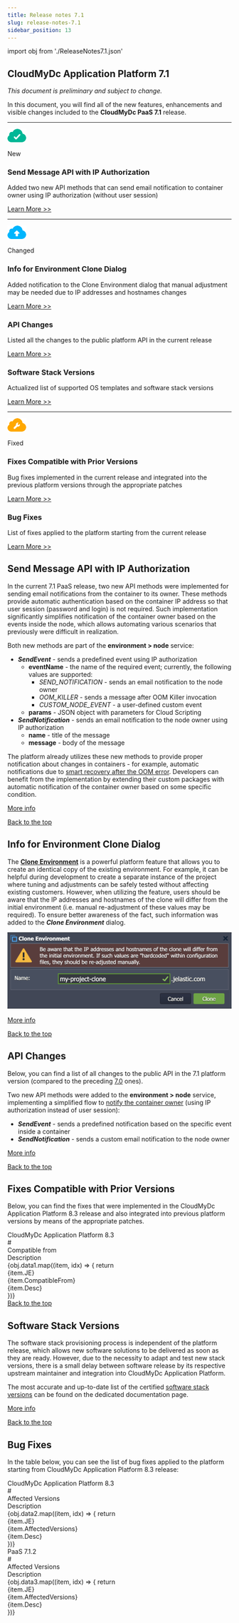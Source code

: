 ```yaml
---
title: Release notes 7.1
slug: release-notes-7.1
sidebar_position: 13
---
```


import obj from './ReleaseNotes7.1.json'

## CloudMyDc Application Platform 7.1

_This document is preliminary and subject to change._

In this document, you will find all of the new features, enhancements and visible changes included to the **CloudMyDc PaaS 7.1** release.

<hr/>
<div style={{
        display: 'flex',
        padding: '10px 0 10px 0',
    }}>
    <div style={{
        width: '20%',
        display: 'flex',
        flexDirection: 'column',
        alignItems: 'center',
        padding: '20px',
        justifyContent: 'flex-start',
    }}>

![Locale Dropdown](./img/ReleaseNotes8.3/download.png)

New

</div>
    <div>
        <div style={{
            background: '#e4ffee',
            padding: '20px',
            margin: '10px 0',
        }}>
            <h3 style={{
                fontSize: '23px',
                fontWeight: '500',
        }}>Send Message API with IP Authorization</h3>
            <p>Added two new API methods that can send email notification to container owner using IP authorization (without user session)</p>
            <div style={{
            display: 'flex',
            flexDirection: 'row-reverse',
        }}>
                <a href="http://localhost:3000/docs/platform-overview/release-notes/release-notes-7.1#send-message-api-with-ip-authorization">
                    Learn More >>
                </a>
            </div>
        </div>
    </div>

</div>

<hr/>

<div style={{
        display: 'flex',
        padding: '10px 0 10px 0',
    }}>
    <div style={{
        width: '20%',
        display: 'flex',
        flexDirection: 'column',
        alignItems: 'center',
        padding: '20px',
        justifyContent: 'flex-start',
    }}>

![Locale Dropdown](./img/ReleaseNotes8.3.2/download.png)

Changed

</div>
    <div>
        <div style={{
            background: '#def6ff',
            padding: '20px',
            margin: '10px 0',
        }}>
            <h3 style={{
                fontSize: '23px',
                fontWeight: '500',
        }}>Info for Environment Clone Dialog</h3>
            <p>Added notification to the Clone Environment dialog that manual adjustment may be needed due to IP addresses and hostnames changes</p>
            <div style={{
            display: 'flex',
            flexDirection: 'row-reverse',
        }}>
                <a href="http://localhost:3000/docs/platform-overview/release-notes/release-notes-7.1#info-for-environment-clone-dialog">
                    Learn More >>
                </a>
            </div>
        </div>
        <div style={{
            background: '#def6ff',
            padding: '20px',
            margin: '10px 0',
        }}>
            <h3 style={{
                fontSize: '23px',
                fontWeight: '500',
        }}>API Changes</h3>
            <p>Listed all the changes to the public platform API in the current release</p>
            <div style={{
            display: 'flex',
            flexDirection: 'row-reverse',
        }}>
                <a href="http://localhost:3000/docs/platform-overview/release-notes/release-notes-7.1#api-changes">
                    Learn More >>
                </a>
            </div>
        </div>
        <div style={{
            background: '#def6ff',
            padding: '20px',
            margin: '10px 0',
        }}>
            <h3 style={{
                fontSize: '23px',
                fontWeight: '500',
        }}>Software Stack Versions</h3>
            <p>Actualized list of supported OS templates and software stack versions</p>
            <div style={{
            display: 'flex',
            flexDirection: 'row-reverse',
        }}>
                <a href="http://localhost:3000/docs/platform-overview/release-notes/release-notes-7.1#software-stack-versions">
                    Learn More >>
                </a>
            </div>
        </div>
    </div>

</div>

<hr/>

<div style={{
        display: 'flex',
        padding: '10px 0 10px 0',
    }}>
    <div style={{
        width: '20%',
        display: 'flex',
        flexDirection: 'column',
        alignItems: 'center',
        padding: '20px',
        justifyContent: 'flex-start',
    }}>

![Locale Dropdown](<./img/ReleaseNotes8.3.2/download%20(1).png>)

Fixed

</div>
    <div>
        <div style={{
            background: '#fef6e6',
            padding: '20px',
            margin: '10px 0',
        }}>
            <h3 style={{
                fontSize: '23px',
                fontWeight: '500',
        }}>Fixes Compatible with Prior Versions</h3>
            <p>Bug fixes implemented in the current release and integrated into the previous platform versions through the appropriate patches</p>
            <div style={{
            display: 'flex',
            flexDirection: 'row-reverse',
        }}>
                <a href="http://localhost:3000/docs/platform-overview/release-notes/release-notes-7.1#fixes-compatible-with-prior-versions">
                    Learn More >>
                </a>
            </div>
        </div>
        <div style={{
            background: '#fef6e6',
            padding: '20px',
            margin: '10px 0',
        }}>
            <h3 style={{
                fontSize: '23px',
                fontWeight: '500',
        }}>Bug Fixes</h3>
            <p>List of fixes applied to the platform starting from the current release</p>
            <div style={{
            display: 'flex',
            flexDirection: 'row-reverse',
        }}>
                <a href="http://localhost:3000/docs/platform-overview/release-notes/release-notes-7.1#bug-fixes">
                    Learn More >>
                </a>
            </div>
        </div>
    </div>

</div>

## Send Message API with IP Authorization

In the current 7.1 PaaS release, two new API methods were implemented for sending email notifications from the container to its owner. These methods provide automatic authentication based on the container IP address so that user session (password and login) is not required. Such implementation significantly simplifies notification of the container owner based on the events inside the node, which allows automating various scenarios that previously were difficult in realization.

Both new methods are part of the **environment > node** service:

- **_SendEvent_** - sends a predefined event using IP authorization
  - **eventName** - the name of the required event; currently, the following values are supported:
    - _SEND_NOTIFICATION_ - sends an email notification to the node owner
    - _OOM_KILLER_ - sends a message after OOM Killer invocation
    - _CUSTOM_NODE_EVENT_ - a user-defined custom event
  - **params** - JSON object with parameters for Cloud Scripting
- **_SendNotification_** - sends an email notification to the node owner using IP authorization
  - **name** - title of the message
  - **message** - body of the message

The platform already utilizes these new methods to provide proper notification about changes in containers - for example, automatic notifications due to [smart recovery after the OOM error](http://localhost:3000/docs/application-setting/smart-auto-configuration/auto-configuration-overview). Developers can benefit from the implementation by extending their custom packages with automatic notification of the container owner based on some specific condition.

[More info](https://cloudmydc.com/)

<div style={{
        display: 'flex',
        flexDirection: 'row-reverse',
        padding: '10px 0',
    }}>
    <a href="http://localhost:3000/docs/platform-overview/release-notes/release-notes-8.3#CloudMyDc-application-platform-83">
        Back to the top
    </a>
</div>

## Info for Environment Clone Dialog

The **[Clone Environment](/docs/environment-management/cloning-environment)** is a powerful platform feature that allows you to create an identical copy of the existing environment. For example, it can be helpful during development to create a separate instance of the project where tuning and adjustments can be safely tested without affecting existing customers. However, when utilizing the feature, users should be aware that the IP addresses and hostnames of the clone will differ from the initial environment (i.e. manual re-adjustment of these values may be required). To ensure better awareness of the fact, such information was added to the **_Clone Environment_** dialog.

<div style={{
    display:'flex',
    justifyContent: 'center',
    margin: '0 0 1rem 0'
}}>

![Locale Dropdown](./img/ReleaseNotes7.1/01-clone-environment-dialog.png)

</div>

[More info](/docs/environment-management/cloning-environment)

<div style={{
        display: 'flex',
        flexDirection: 'row-reverse',
        padding: '10px 0',
    }}>
    <a href="http://localhost:3000/docs/platform-overview/release-notes/release-notes-8.3#CloudMyDc-application-platform-83">
        Back to the top
    </a>
</div>

## API Changes

Below, you can find a list of all changes to the public API in the 7.1 platform version (compared to the preceding [7.0](http://localhost:3000/docs/platform-overview/release-notes/release-notes-7.0#api-changes) ones).

Two new API methods were added to the **environment > node** service, implementing a simplified flow to [notify the container owner](http://localhost:3000/docs/platform-overview/release-notes/release-notes-7.1#send-message-api-with-ip-authorization) (using IP authorization instead of user session):

- **_SendEvent_** - sends a predefined notification based on the specific event inside a container
- **_SendNotification_** - sends a custom email notification to the node owner

[More info](https://cloudmydc.com/)

<div style={{
        display: 'flex',
        flexDirection: 'row-reverse',
        padding: '10px 0',
    }}>
    <a href="http://localhost:3000/docs/platform-overview/release-notes/release-notes-8.3#CloudMyDc-application-platform-83">
        Back to the top
    </a>
</div>

## Fixes Compatible with Prior Versions

Below, you can find the fixes that were implemented in the CloudMyDc Application Platform 8.3 release and also integrated into previous platform versions by means of the appropriate patches.

<div style={{
        width: '100%',
        margin: '0 0 5rem 0',
        borderRadius: '7px',
        overflow: 'hidden',
    }} >
    <div style={{
        width: '100%',
        padding: '20px',
        height: '70px',
        border: '1px solid var(--ifm-toc-border-color)',
        display: 'flex', 
        alignItems: 'center', 
        justifyContent: 'center',
        fontWeight: '400',
        fontSize: '25px',
        color: 'var(--table-color-primary)',
        background: 'var(--table-bg-primary-t3)'
    }}>
        CloudMyDc Application Platform 8.3
    </div>
    <div>
        <div style={{
            width: '100%',
            height: 'auto',
            border: '1px solid var(--ifm-toc-border-color)',
            display: 'grid', 
            fontWeight: '500',
            color: 'var(--table-color-primary)',
            background: 'var(--table-bg-primary-t2)', 
            gridTemplateColumns: '0.8fr 1fr 2fr',
            overflow: 'hidden',
        }}>
            <div style={{
                display: 'flex', 
                alignItems: 'center', 
                justifyContent: 'center',
                padding: '20px',
                wordBreak: 'break-all',
                borderRight: '1px solid var(--ifm-toc-border-color)',
            }}>
                #
            </div>
            <div style={{
                display: 'flex', 
                alignItems: 'center', 
                justifyContent: 'center',
                padding: '20px',
                borderRight: '1px solid var(--ifm-toc-border-color)',
                wordBreak: 'break-all'
            }}>
               Compatible from
            </div>
            <div style={{
                display: 'flex', 
                alignItems: 'center', 
                justifyContent: 'center',
                padding: '20px',
                borderRight: '1px solid var(--ifm-toc-border-color)',
                wordBreak: 'break-all'
            }}>
               Description
            </div> 
        </div>
        {obj.data1.map((item, idx) => {
            return <div style={{
            width: '100%',
            height: 'auto',
            border: '1px solid var(--ifm-toc-border-color)',
            display: 'grid', 
            gridTemplateColumns: '0.8fr 1fr 2fr',
            fontWeight: '400',
        }}>
            <div style={{
                padding: '20px',
                borderRight: '1px solid var(--ifm-toc-border-color)',
                background: 'var(--table-bg-primary-t1)',
                display: 'flex', 
                alignItems: 'center', 
                justifyContent: 'flex-start',
                wordBreak: 'break-all',
                padding: '20px',
            }}>
                {item.JE}
            </div>
            <div style={{
                display: 'flex', 
                alignItems: 'center', 
                justifyContent: 'center',
                padding: '20px',
                wordBreak: 'break-all'
            }}>
                    {item.CompatibleFrom}
            </div>
            <div style={{
                wordBreak: 'break-all',
                 padding: '20px',
            }}>
                {item.Desc}
            </div>
        </div>
        })}
    </div>
</div>

<div style={{
        display: 'flex',
        flexDirection: 'row-reverse',
        padding: '10px 0',
    }}>
    <a href="http://localhost:3000/docs/platform-overview/release-notes/release-notes-8.3#CloudMyDc-application-platform-83">
        Back to the top
    </a>
</div>

## Software Stack Versions

The software stack provisioning process is independent of the platform release, which allows new software solutions to be delivered as soon as they are ready. However, due to the necessity to adapt and test new stack versions, there is a small delay between software release by its respective upstream maintainer and integration into CloudMyDc Application Platform.

The most accurate and up-to-date list of the certified [software stack versions](/docs/quickstart/software-stack-versions) can be found on the dedicated documentation page.

[More info](/docs/quickstart/software-stack-versions)

<div style={{
        display: 'flex',
        flexDirection: 'row-reverse',
        padding: '10px 0',
    }}>
    <a href="http://localhost:3000/docs/platform-overview/release-notes/release-notes-8.3#CloudMyDc-application-platform-83">
        Back to the top
    </a>
</div>

## Bug Fixes

In the table below, you can see the list of bug fixes applied to the platform starting from CloudMyDc Application Platform 8.3 release:

<div style={{
        width: '100%',
        margin: '0 0 5rem 0',
        borderRadius: '7px',
        overflow: 'hidden',
    }} >
    <div style={{
        width: '100%',
        padding: '20px',
        height: '70px',
        border: '1px solid var(--ifm-toc-border-color)',
        display: 'flex', 
        alignItems: 'center', 
        justifyContent: 'center',
        fontWeight: '400',
        fontSize: '25px',
        color: 'var(--table-color-primary)',
        background: 'var(--table-bg-primary-t3)'
    }}>
        CloudMyDc Application Platform 8.3
    </div>
    <div>
        <div style={{
            width: '100%',
            height: 'auto',
            border: '1px solid var(--ifm-toc-border-color)',
            display: 'grid', 
            fontWeight: '500',
            color: 'var(--table-color-primary)',
            background: 'var(--table-bg-primary-t2)', 
            gridTemplateColumns: '0.8fr 1fr 2fr',
            overflow: 'hidden',
        }}>
            <div style={{
                display: 'flex', 
                alignItems: 'center', 
                justifyContent: 'center',
                padding: '20px',
                wordBreak: 'break-all',
                borderRight: '1px solid var(--ifm-toc-border-color)',
            }}>
                #
            </div>
            <div style={{
                display: 'flex', 
                alignItems: 'center', 
                justifyContent: 'center',
                padding: '20px',
                borderRight: '1px solid var(--ifm-toc-border-color)',
                wordBreak: 'break-all'
            }}>
               Affected Versions
            </div>
            <div style={{
                display: 'flex', 
                alignItems: 'center', 
                justifyContent: 'center',
                padding: '20px',
                borderRight: '1px solid var(--ifm-toc-border-color)',
                wordBreak: 'break-all'
            }}>
               Description
            </div> 
        </div>
        {obj.data2.map((item, idx) => {
            return <div style={{
            width: '100%',
            height: 'auto',
            border: '1px solid var(--ifm-toc-border-color)',
            display: 'grid', 
            gridTemplateColumns: '0.8fr 1fr 2fr',
            fontWeight: '400',
        }}>
            <div style={{
                padding: '20px',
                borderRight: '1px solid var(--ifm-toc-border-color)',
                background: 'var(--table-bg-primary-t1)',
                display: 'flex', 
                alignItems: 'center', 
                justifyContent: 'flex-start',
                wordBreak: 'break-all',
                padding: '20px',
            }}>
                {item.JE}
            </div>
            <div style={{
                display: 'flex', 
                alignItems: 'center', 
                justifyContent: 'center',
                padding: '20px',
                wordBreak: 'break-all'
            }}>
                {item.AffectedVersions}
            </div>
            <div style={{
                wordBreak: 'break-all',
                 padding: '20px',
            }}>
                {item.Desc}
            </div>
        </div>
        })}
    </div>
</div>

<div style={{
        width: '100%',
        margin: '0 0 5rem 0',
        borderRadius: '7px',
        overflow: 'hidden',
    }} >
    <div style={{
        width: '100%',
        padding: '20px',
        height: '70px',
        border: '1px solid var(--ifm-toc-border-color)',
        display: 'flex', 
        alignItems: 'center', 
        justifyContent: 'center',
        fontWeight: '400',
        fontSize: '25px',
        color: 'var(--table-color-primary)',
        background: 'var(--table-bg-primary-t3)'
    }}>
        PaaS 7.1.2
    </div>
    <div>
        <div style={{
            width: '100%',
            height: 'auto',
            border: '1px solid var(--ifm-toc-border-color)',
            display: 'grid', 
            fontWeight: '500',
            color: 'var(--table-color-primary)',
            background: 'var(--table-bg-primary-t2)', 
            gridTemplateColumns: '0.8fr 1fr 2fr',
            overflow: 'hidden',
        }}>
            <div style={{
                display: 'flex', 
                alignItems: 'center', 
                justifyContent: 'center',
                padding: '20px',
                wordBreak: 'break-all',
                borderRight: '1px solid var(--ifm-toc-border-color)',
            }}>
                #
            </div>
            <div style={{
                display: 'flex', 
                alignItems: 'center', 
                justifyContent: 'center',
                padding: '20px',
                borderRight: '1px solid var(--ifm-toc-border-color)',
                wordBreak: 'break-all'
            }}>
               Affected Versions
            </div>
            <div style={{
                display: 'flex', 
                alignItems: 'center', 
                justifyContent: 'center',
                padding: '20px',
                borderRight: '1px solid var(--ifm-toc-border-color)',
                wordBreak: 'break-all'
            }}>
               Description
            </div> 
        </div>
        {obj.data3.map((item, idx) => {
            return <div style={{
            width: '100%',
            height: 'auto',
            border: '1px solid var(--ifm-toc-border-color)',
            display: 'grid', 
            gridTemplateColumns: '0.8fr 1fr 2fr',
            fontWeight: '400',
        }}>
            <div style={{
                padding: '20px',
                borderRight: '1px solid var(--ifm-toc-border-color)',
                background: 'var(--table-bg-primary-t1)',
                display: 'flex', 
                alignItems: 'center', 
                justifyContent: 'flex-start',
                wordBreak: 'break-all',
                padding: '20px',
            }}>
                {item.JE}
            </div>
            <div style={{
                display: 'flex', 
                alignItems: 'center', 
                justifyContent: 'center',
                padding: '20px',
                wordBreak: 'break-all'
            }}>
                {item.AffectedVersions}
            </div>
            <div style={{
                wordBreak: 'break-all',
                 padding: '20px',
            }}>
                {item.Desc}
            </div>
        </div>
        })}
    </div>
</div>
